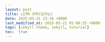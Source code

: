 ```yaml
---
layout: post
title: LSTM 과제(딥러닝)
date: 2025-03-21 23:18 +0800
last_modified_at: 2025-03-21 01:08:25 +0800
tags: [jekyll theme, jekyll, tutorial]
toc:  true
---
```

<!-- LSTM  **딥러닝** 시계열 데이터 과제
{: .message }

## seoul_pm10 미세먼지 예측 과제
코랩 dataset 폴더에 있는 seoul_pm10.csv 파일을 다운 받고, 강남구 pm10에 대한 실제값과 예측값을 시각화하여 비교하세요.

1. 데이터 로드 : "dataset/seoul_pm10.csv"   ==> encoding='cp949' 유의
2. 날짜 변환 및 결측치 처리 : to_datetime
3. 서울 지역별 원핫 인코딩
4. LSTM 모델에 적합한 시퀀스 데이터셋 함수 생성
5. 데이터셋 분리 (학습 데이터, 테스트 데이터)
6. LSTM 모델 생성
7. 모델 컴파일 및 학습
8. 예측 결과 시각화

## Code
{% highlight js %}
import numpy as np
import pandas as pd
import matplotlib.pyplot as plt
from sklearn.preprocessing import MinMaxScaler
from tensorflow.keras.models import Sequential
from tensorflow.keras.layers import LSTM, Dense

// 1. 데이터 수집
file_path = "./sample_data/seoul_pm10.csv"  # 데이터 파일 경로
df = pd.read_csv(file_path, encoding='cp949')

// df.head()

df['date'] = pd.to_datetime(df['date'])
df.set_index('date', inplace=True)

// 결측치 처리
df['pm10'] = df['pm10'].fillna(df['pm10'].mean())
df['pm2.5'] = df['pm2.5'].fillna(df['pm2.5'].mean())

// 지역 원-핫 인코딩
df_encoded = pd.get_dummies(df, columns=['area'], prefix='area')

// 강남구 데이터만 필터링
df_gangnam = df_encoded[df_encoded['area_강남구'] == 1].copy()

// 2. 데이터 전처리
scaler = MinMaxScaler(feature_range=(0, 1))
scaled_data = scaler.fit_transform(df_gangnam[['pm10']])

def create_dataset(dataset, look_back=60):
    X, y = [], []
    for i in range(len(dataset) - look_back):
        X.append(dataset[i:i + look_back, 0])
        y.append(dataset[i + look_back, 0])
    return np.array(X), np.array(y)

look_back = 60  # 과거 60일 데이터로 예측
X, y = create_dataset(scaled_data, look_back)
X = np.reshape(X, (X.shape[0], X.shape[1], 1))  # LSTM 입력 형태

// 3. 모델 구성
model = Sequential([
    LSTM(50, return_sequences=True, input_shape=(X.shape[1], 1)),
    LSTM(50),
    Dense(1)
])

model.compile(optimizer='adam', loss='mean_squared_error')

// 4. 모델 학습
train_size = int(len(X) * 0.8)
X_train, X_test = X[:train_size], X[train_size:]
y_train, y_test = y[:train_size], y[train_size:]

model.fit(X_train, y_train, epochs=20, batch_size=32, validation_data=(X_test, y_test))

// 5. 예측 및 시각화
predictions = model.predict(X_test)
predictions = scaler.inverse_transform(predictions.reshape(-1, 1))

// 실제 값 복원
actual_pm10 = scaler.inverse_transform(y_test.reshape(-1, 1))

// 시각화
plt.figure(figsize=(14, 5))
plt.plot(actual_pm10, label="Actual Pm10", color='blue')
plt.plot(predictions, label="Predicted Pm10", color='red')
plt.title(f'Gangnam Pm10 Predicted')
plt.xlabel('Days')
plt.ylabel('Pm10')
plt.legend()
plt.show()
{% endhighlight %}


### 설명
1. 데이터 수집
- pd.read_csv(file_path, encoding='cp949'): CSV 파일을 읽어 데이터프레임 생성.
- df['date'] = pd.to_datetime(df['date']): 날짜 열을 datetime 형식으로 변환.
- df.set_index('date', inplace=True): 날짜를 데이터프레임 인덱스로 설정.
- df['pm10'].fillna(df['pm10'].mean()): PM10 결측치를 평균으로 채움.
- df['pm2.5'].fillna(df['pm2.5'].mean()): PM2.5 결측치를 평균으로 채움.
- pd.get_dummies(df, columns=['area']): 지역 열을 원-핫 인코딩.
- df_gangnam = df_encoded[df_encoded['area_강남구'] == 1]: 강남구 데이터만 필터링.
2. 데이터 전처리
- scaler = MinMaxScaler(feature_range=(0, 1)): 0~1로 스케일링하는 객체 생성.
- scaled_data = scaler.fit_transform(df_gangnam[['pm10']]): PM10 데이터를 스케일링.
- def create_dataset(dataset, look_back=60): 60일 데이터를 사용해 X, y 생성 함수 정의.
- X, y = create_dataset(scaled_data, look_back): 스케일링된 데이터로 X, y 생성.
- X = np.reshape(X, (X.shape[0], X.shape[1], 1)): LSTM 입력 형태로 데이터 재구성.
3. 모델 구성
- model = Sequential(): 순차적 모델 초기화.
- LSTM(50, return_sequences=True, input_shape=(X.shape[1], 1)): 첫 번째 LSTM 레이어.
- LSTM(50): 두 번째 LSTM 레이어.
- Dense(1): 출력 레이어.
- model.compile(optimizer='adam', loss='mean_squared_error'): 모델 컴파일. -->
